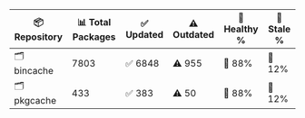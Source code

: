 | 📦 Repository | 📊 Total Packages | ✅ Updated | ⚠️ Outdated | 💚 Healthy % | 🔴 Stale % |
|---------------|-------------------|------------|-------------|-------------|------------|
| 🗂️ bincache | 7803 | ✅ 6848 | ⚠️ 955 | 💚 88% | 🔴 12% |
| 🗂️ pkgcache | 433 | ✅ 383 | ⚠️ 50 | 💚 88% | 🔴 12% |
